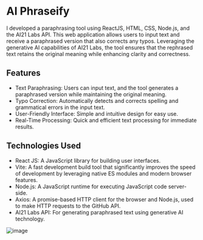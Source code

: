 # AI Phraseify 
I developed a paraphrasing tool using ReactJS, HTML, CSS, Node.js, and the AI21 Labs API. This web application allows users to input text and receive a paraphrased version that also corrects any typos. Leveraging the generative AI capabilities of AI21 Labs, the tool ensures that the rephrased text retains the original meaning while enhancing clarity and correctness.

## Features
- Text Paraphrasing: Users can input text, and the tool generates a paraphrased version while maintaining the original meaning.
- Typo Correction: Automatically detects and corrects spelling and grammatical errors in the input text.
- User-Friendly Interface: Simple and intuitive design for easy use.
- Real-Time Processing: Quick and efficient text processing for immediate results.

## Technologies Used
- React JS: A JavaScript library for building user interfaces.
- Vite: A fast development build tool that significantly improves the speed of development by leveraging native ES modules and modern browser features.
- Node.js: A JavaScript runtime for executing JavaScript code server-side.
- Axios: A promise-based HTTP client for the browser and Node.js, used to make HTTP requests to the GitHub API.
- AI21 Labs API: For generating paraphrased text using generative AI technology.

![image](https://github.com/JeelVekaria/AI-Phraseify/assets/51273807/b518a66a-30b7-4ff7-a31b-bdcb6bca2214)
